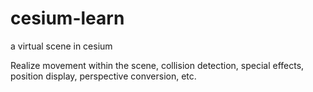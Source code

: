 # cesium-learn
a virtual scene in cesium

Realize movement within the scene, collision detection, special effects, position display, perspective conversion, etc.
